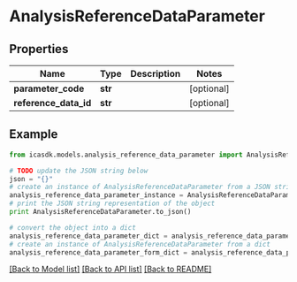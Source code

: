 # AnalysisReferenceDataParameter


## Properties
Name | Type | Description | Notes
------------ | ------------- | ------------- | -------------
**parameter_code** | **str** |  | [optional] 
**reference_data_id** | **str** |  | [optional] 

## Example

```python
from icasdk.models.analysis_reference_data_parameter import AnalysisReferenceDataParameter

# TODO update the JSON string below
json = "{}"
# create an instance of AnalysisReferenceDataParameter from a JSON string
analysis_reference_data_parameter_instance = AnalysisReferenceDataParameter.from_json(json)
# print the JSON string representation of the object
print AnalysisReferenceDataParameter.to_json()

# convert the object into a dict
analysis_reference_data_parameter_dict = analysis_reference_data_parameter_instance.to_dict()
# create an instance of AnalysisReferenceDataParameter from a dict
analysis_reference_data_parameter_form_dict = analysis_reference_data_parameter.from_dict(analysis_reference_data_parameter_dict)
```
[[Back to Model list]](../README.md#documentation-for-models) [[Back to API list]](../README.md#documentation-for-api-endpoints) [[Back to README]](../README.md)



